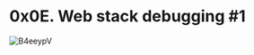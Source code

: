 # 0x0E. Web stack debugging #1

![B4eeypV](https://github.com/Omowunmijuin/alx-system_engineering-devops/assets/109985883/fcac9a22-020c-4039-a3ea-2a83cc51bc34)
